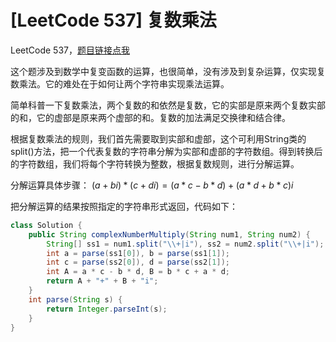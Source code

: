 # [LeetCode 537] 复数乘法


LeetCode 537，[题目链接点我](https://leetcode-cn.com/problems/complex-number-multiplication/)

这个题涉及到数学中复变函数的运算，也很简单，没有涉及到复杂运算，仅实现复数乘法。它的难处在于如何让两个字符串实现乘法运算。

简单科普一下复数乘法，两个复数的和依然是复数，它的实部是原来两个复数实部的和，它的虚部是原来两个虚部的和。复数的加法满足交换律和结合律。

根据复数乘法的规则，我们首先需要取到实部和虚部，这个可利用String类的split()方法，把一个代表复数的字符串分解为实部和虚部的字符数组。得到转换后的字符数组，我们将每个字符转换为整数，根据复数规则，进行分解运算。

分解运算具体步骤：
$(a+bi)*(c+di)=(a*c-b*d)+(a*d+b*c)i$

把分解运算的结果按照指定的字符串形式返回，代码如下：

```java
class Solution {
    public String complexNumberMultiply(String num1, String num2) {
        String[] ss1 = num1.split("\\+|i"), ss2 = num2.split("\\+|i");
        int a = parse(ss1[0]), b = parse(ss1[1]);
        int c = parse(ss2[0]), d = parse(ss2[1]);
        int A = a * c - b * d, B = b * c + a * d;
        return A + "+" + B + "i";
    }
    int parse(String s) {
        return Integer.parseInt(s);
    }
}
```
